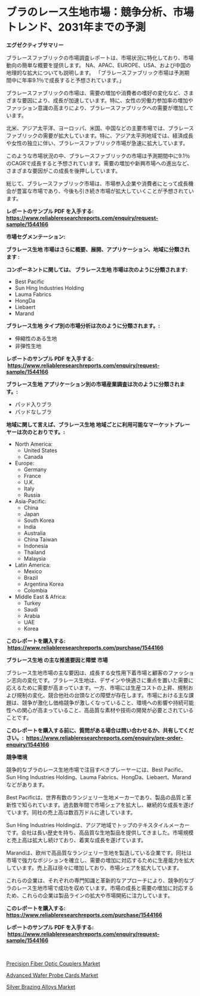 <p><h1>ブラのレース生地市場：競争分析、市場トレンド、2031年までの予測</h1></p><p><strong>エグゼクティブサマリー</strong></p>
<p><p>ブラレースファブリックの市場調査レポートは、市場状況に特化しており、市場動向の簡単な概要を提供します。 NA、APAC、EUROPE、USA、および中国の地理的な拡大についても説明します。 「ブラレースファブリック市場は予測期間中に年率9.1％で成長すると予想されています。」</p><p>ブラレースファブリックの市場は、需要の増加や消費者の嗜好の変化など、さまざまな要因により、成長が加速しています。特に、女性の労働力参加率の増加やファッション意識の高まりにより、ブラレースファブリックへの需要が増加しています。</p><p>北米、アジア太平洋、ヨーロッパ、米国、中国などの主要市場では、ブラレースファブリックの需要が拡大しています。特に、アジア太平洌地域では、経済成長や女性の独立に伴い、ブラレースファブリック市場が急速に拡大しています。</p><p>このような市場状況の中、ブラレースファブリックの市場は予測期間中に9.1％のCAGRで成長すると予想されています。需要の増加や新興市場への進出など、さまざまな要因がこの成長を後押ししています。</p><p>総じて、ブラレースファブリック市場は、市場参入企業や消費者にとって成長機会が豊富な市場であり、今後も引き続き市場が拡大していくことが予想されています。</p></p>
<p><strong>レポートのサンプル PDF を入手する: <a href="https://www.reliableresearchreports.com/enquiry/request-sample/1544166">https://www.reliableresearchreports.com/enquiry/request-sample/1544166</a></strong></p>
<p><strong>市場セグメンテーション:</strong></p>
<p><strong> ブラレース生地 市場はさらに概要、展開、アプリケーション、地域に分類されます :</strong></p>
<p><strong>コンポーネントに関しては、 ブラレース生地 市場は次のように分類されます: &nbsp;</strong></p>
<p><ul><li>Best Pacific</li><li>Sun Hing Industries Holding</li><li>Lauma Fabrics</li><li>HongDa</li><li>Liebaert</li><li>Marand</li></ul></p>
<p><strong> ブラレース生地 タイプ別の市場分析は次のように分類されます。:</strong></p>
<p><ul><li>伸縮性のある生地</li><li>非弾性生地</li></ul></p>
<p><strong>レポートのサンプル PDF を入手する: &nbsp;<a href="https://www.reliableresearchreports.com/enquiry/request-sample/1544166">https://www.reliableresearchreports.com/enquiry/request-sample/1544166</a></strong></p>
<p><strong> ブラレース生地 アプリケーション別の市場産業調査は次のように分類されます。:</strong></p>
<p><ul><li>パッド入りブラ</li><li>パッドなしブラ</li></ul></p>
<p><strong>地域に関して言えば、ブラレース生地 地域ごとに利用可能なマーケットプレーヤーは次のとおりです。:</strong></p>
<p><ul>
    <li>
        North America:
        <ul>
            <li>United States</li>
            <li>Canada</li>
        </ul>
    </li>
    <li>
        Europe:
        <ul>
            <li>Germany</li>
            <li>France</li>
            <li>U.K.</li>
            <li>Italy</li>
            <li>Russia</li>
        </ul>
    </li>
    <li>
        Asia-Pacific:
        <ul>
            <li>China</li>
            <li>Japan</li>
            <li>South Korea</li>
            <li>India</li>
            <li>Australia</li>
            <li>China Taiwan</li>
            <li>Indonesia</li>
            <li>Thailand</li>
            <li>Malaysia</li>
        </ul>
    </li>
    <li>
        Latin America:
        <ul>
            <li>Mexico</li>
            <li>Brazil</li>
            <li>Argentina Korea</li>
            <li>Colombia</li>
        </ul>
    </li>
    <li>
        Middle East & Africa:
        <ul>
            <li>Turkey</li>
            <li>Saudi</li>
            <li>Arabia</li>
            <li>UAE</li>
            <li>Korea</li>
        </ul>
    </li>
    </ul></p>
<p><strong>このレポートを購入する: &nbsp;<a href="https://www.reliableresearchreports.com/purchase/1544166">https://www.reliableresearchreports.com/purchase/1544166</a></strong></p>
<p><strong>ブラレース生地 の主な推進要因と障壁 市場</strong></p>
<p><p>ブラレース生地市場の主な要因は、成長する女性用下着市場と顧客のファッション志向の変化です。ブラレース生地は、デザインや快適さに重点を置いた需要に応えるために需要が高まっています。一方、市場には生産コストの上昇、規制および規制の変化、競合他社の台頭などの障壁が存在します。市場における主な課題は、競争が激化し価格競争が激しくなっていること、環境への影響や持続可能性への関心が高まっていること、高品質な素材や技術の開発が必要とされていることです。</p></p>
<p><strong>このレポートを購入する前に、質問がある場合は問い合わせるか、共有してください。:&nbsp; <a href="https://www.reliableresearchreports.com/enquiry/pre-order-enquiry/1544166">https://www.reliableresearchreports.com/enquiry/pre-order-enquiry/1544166</a></strong></p>
<p><strong>競争環境</strong></p>
<p><p>競争的なブラのレース生地市場で注目すべきプレーヤーには、Best Pacific、Sun Hing Industries Holding、Lauma Fabrics、HongDa、Liebaert、Marandなどがあります。</p><p>Best Pacificは、世界有数のランジェリー生地メーカーであり、製品の品質と革新性で知られています。過去数年間で市場シェアを拡大し、継続的な成長を遂げています。同社の売上高は数百万ドルに達しています。</p><p>Sun Hing Industries Holdingは、アジア地域でトップのテキスタイルメーカーです。会社は長い歴史を持ち、高品質な生地製品を提供してきました。市場規模と売上高は拡大し続けており、着実な成長を遂げています。</p><p>Marandは、欧州で高品質なランジェリー生地を製造している企業です。同社は市場で強力なポジションを確立し、需要の増加に対応するために生産能力を拡大しています。売上高は徐々に増加しており、市場シェアを拡大しています。</p><p>これらの企業は、それぞれの専門知識と革新的なアプローチにより、競争的なブラのレース生地市場で成功を収めています。市場の成長と需要の増加に対応するため、これらの企業は製品ラインの拡大や市場開拓に注力しています。</p></p>
<p><strong>このレポートを購入する: &nbsp; <a href="https://www.reliableresearchreports.com/purchase/1544166">https://www.reliableresearchreports.com/purchase/1544166</a></strong></p>
<p><strong>レポートのサンプル PDF を入手する: &nbsp;<a href="https://www.reliableresearchreports.com/enquiry/request-sample/1544166">https://www.reliableresearchreports.com/enquiry/request-sample/1544166</a></strong><strong></strong></p>
<p>&nbsp;</p>
<p><p><a href="https://github.com/pgtimber/Market-Research-Report-List-2/blob/main/precision-fiber-optic-couplers-market.md">Precision Fiber Optic Couplers Market</a></p><p><a href="https://github.com/lataunyatinikmelvin59ilbd0dv/Market-Research-Report-List-1/blob/main/advanced-wafer-probe-cards-market.md">Advanced Wafer Probe Cards Market</a></p><p><a href="https://cute-banjo-8ca.notion.site/Silver-Brazing-Alloys-Market-Size-Reflecting-a-Forecast-Till-2031-Market-By-Type-By-Application-an-dc4c0996feca49a394e334e230cc1a44">Silver Brazing Alloys Market</a></p></p>